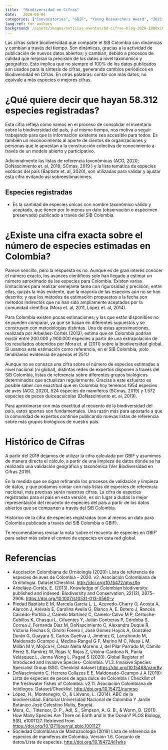 ```yaml
---
title:  "Biodiversidad en Cifras"
date:   2020-06-04
categories: ["Convocatorias", "GBIF", "Young Researchers Award", "2021"]
lang-ref: for authors
background: /assets/images/noticias_eventos/bd-cifras-blog-2020-1000x1000.jpg
---
```


Las cifras sobre biodiversidad que comparte el SiB Colombia son dinámicas y cambian a través del tiempo. Son dinámicas, gracias a la actividad de publicación de nuevos datos abiertos; y cambian, debido a procesos de calidad que mejoran la precisión de los datos a nivel taxonómico y geográfico. Esto implica que no siempre el 100% de los datos publicados son usados para la síntesis de cifras, generando cambios periódicos en Biodiversidad en Cifras. En otras palabras: contar con más datos, no equivale a más especies o mejores cifras.

# ¿Qué quiere decir que hayan 58.312 especies registradas?

Esta cifra refleja cómo vamos en el proceso de consolidar el inventario sobre la biodiversidad del país, y al mismo tiempo, nos motiva a seguir trabajando para que la información existente sea accesible para todos. Es también un reconocimiento al aporte de cientos de organizaciones y personas que le apuestan a la construcción colectiva de conocimiento a través de un modelo abierto y participativo.

Adicionalmente las listas de referencia taxonómicas (ACO, 2020; DoNascimiento et. al, 2019; SCmas, 2019 ) y la lista temática de especies exóticas del país (Baptiste et. al, 2020), son utilizadas para validar y ajustar esta cifra evitando así sobreestimaciones.

## Especies registradas
- Es la cantidad de especies únicas con nombre taxonómico válido y aceptado, que tienen por lo menos un dato (observación o espécimen preservado) publicado a través del SiB Colombia.

# ¿Existe una cifra exacta sobre el número de especies estimadas en Colombia?

Parece sencillo, pero la respuesta es no. Aunque es de gran interés conocer el número exacto, los avances científicos solo han llegado a estimar un número aproximado de las especies para Colombia. Existen varias limitaciones para realizar semejante tarea con rigurosidad y precisión, entre ellas, quizás la más evidente, que la mayoría de las especies aún no se han descrito; y que los métodos de estimación propuestos a la fecha son métodos indirectos que no han sido ampliamente aceptados por la comunidad científica (Mora et. al, 2011, López et. al, 2014).

Para Colombia existen pocas estimaciones; y las que están disponibles no se pueden comparar, ya que se basan en diferentes supuestos y se construyen con metodologías distintas. Una de estas aproximaciones, realizada por Arbeláez-Cortés (2013), estima que en Colombia podrían existir entre 200.000 y 900.000 especies a partir de una extrapolación de los resultados obtenidos por Mora et. al (2011) sobre la biodiversidad global. Si usamos esta estimación como referencia, en el SiB Colombia, ¡solo tendríamos evidencia de apenas el 25%!

Aunque no se conozca una cifra sobre el número de especies estimadas a nivel nacional (ni global), distintas redes de expertos disponen a través del SiB Colombia, listas de referencia sobre diferentes grupos biológicos determinados que actualizan regularmente. Gracias a este esfuerzo es posible saber con exactitud que en Colombia hoy tenemos 1954 especies de aves (ACO, 2020), 524 especies de mamíferos (SCmas, 2019) y 1.572 especies de peces dulceacuícolas (DoNascimiento et. al, 2019).

Para aproximarse con más exactitud al recuento de la biodiversidad del país, estos aportes son fundamentales. Una razón más para apostarle a que la comunidad de expertos continúe publicando nuevas listas de referencia sobre más grupos biológicos de nuestro país.

# Histórico de Cifras

A partir del 2019 dejamos de utilizar la cifra calculada por GBIF y asumimos de manera directa el cálculo, a partir de una limpieza de datos donde se ha realizado una validación geográfica y taxonómica (Ver Biodiversidad en Cifras 2019).

En la medida que se sigan refinando los procesos de validación y limpieza de datos, y que podamos contar con más listas de especies de referencia nacional, más precisas serán nuestras cifras. La cifra de especies registradas para el país en esta versión, es sin lugar a dudas la mejor representación del recuento de especies del país a partir de los datos abiertos que se comparten a través del SiB Colombia.

Histórico de la cifra de especies registradas (con al menos un dato para Colombia publicado a través del SiB Colombia o GBIF).

Te recomendamos revisar la nota ‘sobre el recuento de especies en GBIF’ para saber más sobre el conteo de especies en esta red global.

# Referencias
- Asociación Colombiana de Ornitología (2020): Lista de referencia de especies de aves de Colombia – 2020. v2. Asociación Colombiana de Ornitología. Dataset/Checklist. http://doi.org/10.15472/qhsz0p
- Arbeláez-Cortés, E. (2013). Knowledge of Colombian biodiversity: published and indexed. Biodiversity and Conservation, 22(12), 2875–2906. https://doi.org/10.1007/s10531-013-0560-y
- Piedad Baptiste E M, Marcela García L. L, Acevedo-Charry O, Acosta A, Alarcón J, Arévalo E, Carolina Avella G, Blanco A, E. Botero J, Rancés Caicedo-Portilla J, Camelo Martínez C, Camelo-Calvo M P, Certuche-Cubillos K, Chasqui L, Cifuentes Y, Julián Contreras P, Córdoba S, Correa J, Fernanda Díaz M, DoNascimiento C, Alexandra Duque R, Victoria Flechas S, Dimitri Forero I, José Gómez Hoyos A, González Durán G, Guayara S, Carlos Guetiva J, Jiménez G, Larrahondo M, Maldonado Ocampo J, Medina-Rangel G F, Merino M C, Mesa L M, Millán M V, Mojica H, César Neita Moreno J, del Pilar Parrado M, Camilo Pérez S, Ramírez W, Rojas V, Rojas Z, Urbina-Cardona N, Paola Velásquez L, Jenna Wong L, Pagad S (2020). Global Register of Introduced and Invasive Species- Colombia. V1.3. Invasive Species Specialist Group ISSG. Checklist dataset https://doi.org/10.15468/yznr8v
- DoNascimiento C, Herrera Collazos E E, Maldonado-Ocampo J A (2019): Lista de especies de peces de agua dulce de Colombia / Checklist of the freshwater fishes of Colombia. v2.11. Asociación Colombiana de Ictiólogos. Dataset/Checklist. http://doi.org/10.15472/numrso
- López, H., Montenegro, O., & Liévano, L. (2014). ABC de la biodiversidad. Editorial Universidad Nacional de Colombia Y Jardín Botánico José Celestino Mutis, Bogotá.
- Mora, C., Tittensor, D. P., Adl, S., Simpson, A. G. B., & Worm, B. (2011). How Many Species Are There on Earth and in the Ocean? PLOS Biology, 9(8), e1001127. Retrieved from https://doi.org/10.1371/journal.pbio.1001127
- Sociedad Colombiana de Mastozoología (2019) Lista de referencia de especies de mamíferos de Colombia. Versión 1.6. Conjunto de datos/Lista de especies. http://doi.org/10.15472/kl1whs

